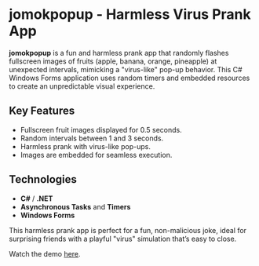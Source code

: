 # jomokpopup - Harmless Virus Prank App

**jomokpopup** is a fun and harmless prank app that randomly flashes fullscreen images of fruits (apple, banana, orange, pineapple) at unexpected intervals, mimicking a "virus-like" pop-up behavior. This C# Windows Forms application uses random timers and embedded resources to create an unpredictable visual experience.

## Key Features
- Fullscreen fruit images displayed for 0.5 seconds.
- Random intervals between 1 and 3 seconds.
- Harmless prank with virus-like pop-ups.
- Images are embedded for seamless execution.

## Technologies
- **C#** / **.NET**
- **Asynchronous Tasks** and **Timers**
- **Windows Forms**

This harmless prank app is perfect for a fun, non-malicious joke, ideal for surprising friends with a playful "virus" simulation that’s easy to close.

Watch the demo [here](https://youtu.be/AZYU_ICJzak).
